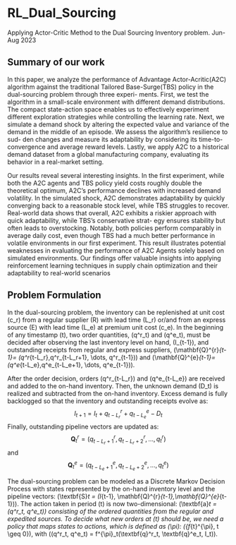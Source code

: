 # RL_Dual_Sourcing
Applying Actor-Critic Method to the Dual Sourcing Inventory problem. Jun-Aug 2023

## Summary of our work
In this paper, we analyze the performance of Advantage Actor-Acritic(A2C) algorithm against
the traditional Tailored Base-Surge(TBS) policy in the dual-sourcing problem through three experi-
ments. First, we test the algorithm in a small-scale environment with different demand distributions.
The compact state-action space enables us to effectively experiment different exploration strategies
while controlling the learning rate. Next, we simulate a demand shock by altering the expected value
and variance of the demand in the middle of an episode. We assess the algorithm’s resilience to sud-
den changes and measure its adaptability by considering its time-to-convergence and average reward
levels. Lastly, we apply A2C to a historical demand dataset from a global manufacturing company,
evaluating its behavior in a real-market setting.

Our results reveal several interesting insights. In the first experiment, while both the A2C agents
and TBS policy yield costs roughly double the theoretical optimum, A2C’s performance declines
with increased demand volatility. In the simulated shock, A2C demonstrates adaptability by quickly
converging back to a reasonable stock level, while TBS struggles to recover. Real-world data shows
that overall, A2C exhibits a riskier approach with quick adaptability, while TBS’s conservative strat-
egy ensures stability but often leads to overstocking. Notably, both policies perform comparably in
average daily cost, even though TBS had a much better performance in volatile environments in our
first experiment. This result illustrates potential weaknesses in evaluating the performance of A2C
Agents solely based on simulated environments. Our findings offer valuable insights into applying
reinforcement learning techniques in supply chain optimization and their adaptability to real-world
scenarios

## Problem Formulation
In the dual-sourcing problem, the inventory can be replenished at unit cost \(c_r\) from a regular supplier \(R\) with lead time \(L_r\) or/and from an express source \(E\) with lead time \(L_e\) at premium unit cost \(c_e\). In the beginning of any timestamp \(t\), two order quantities, \(q^r_t\) and \(q^e_t\), must be decided after observing the last inventory level on hand, \(I_{t-1}\), and outstanding receipts from regular and express suppliers, \(\mathbf{Q}^{r}_{t-1}= (q^r_{t-L_r},q^r_{t-L_r+1}, \dots,  q^r_{t-1})\) and \(\mathbf{Q}^{e}_{t-1}= (q^e_{t-L_e},q^e_{t-L_e+1}, \dots,  q^e_{t-1})\).

After the order decision, orders \(q^r_{t-L_r}\) and \(q^e_{t-L_e}\) are received and added to the on-hand inventory. Then, the unknown demand \(D_t\) is realized and subtracted from the on-hand inventory. Excess demand is fully backlogged so that the inventory and outstanding receipts evolve as:
$$
I_{t+1} = I_t + q^r_{t-L_r} + q^e_{t-L_e} - D_{t}
$$
Finally, outstanding pipeline vectors are updated as:
$$
\mathbf{Q}^{r}_{t} = (q^r_{t-L_r+1},q^r_{t-L_r+2}, \dots,  q^r_{t})
$$ 
and 
$$
\mathbf{Q}^{e}_{t} = (q^e_{t-L_e+1},q^e_{t-L_e+2}, \dots,  q^e_{t})
$$

The dual-sourcing problem can be modeled as a Discrete Markov Decision Process with states represented by the on-hand inventory level and the pipeline vectors: \(\textbf{S}_t = (I_{t-1}, \mathbf{Q}^{r}_{t-1},\mathbf{Q}^{e}_{t-1})\). The action taken in period \(t\) is now two-dimensional: \(\textbf{a}_t = (q^r_t, q^e_t)\) consisting of the ordered quantities from the regular and expedited sources. To decide what new orders at \(t\) should be, we need a policy that maps states to actions, which is defined as \(\pi\): \(\{f_{t}^{\pi}, t \geq 0\}\), with \((q^r_t, q^e_t) = f^{\pi}_t(\textbf{q}^r_t, \textbf{q}^e_t, I_t)\).

